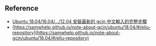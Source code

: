 

## Reference

* [Ubuntu 18.04/16.04/…/12.04 安裝最新的 gcin 中文輸入的完整步驟](https://hyperrate.com/thread.php?tid=28044#28044)
* [https://samwhelp.github.io/note-about-gcin/ubuntu/18.04/#/eliu-repository](https://samwhelp.github.io/note-about-gcin/ubuntu/18.04/#/eliu-repository)
